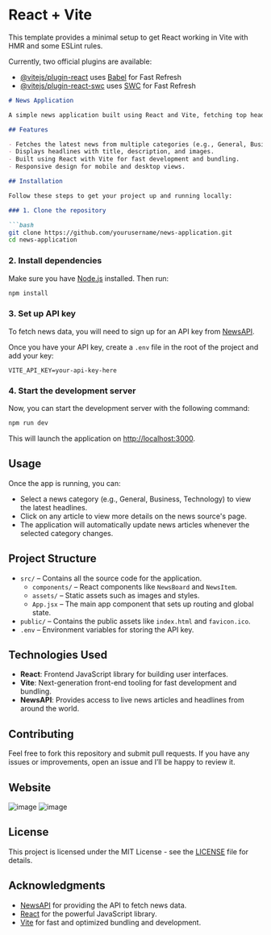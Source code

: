 # React + Vite

This template provides a minimal setup to get React working in Vite with HMR and some ESLint rules.

Currently, two official plugins are available:

- [@vitejs/plugin-react](https://github.com/vitejs/vite-plugin-react/blob/main/packages/plugin-react/README.md) uses [Babel](https://babeljs.io/) for Fast Refresh
- [@vitejs/plugin-react-swc](https://github.com/vitejs/vite-plugin-react-swc) uses [SWC](https://swc.rs/) for Fast Refresh


```markdown
# News Application

A simple news application built using React and Vite, fetching top headlines from the NewsAPI based on selected categories.

## Features

- Fetches the latest news from multiple categories (e.g., General, Business, Sports, etc.).
- Displays headlines with title, description, and images.
- Built using React with Vite for fast development and bundling.
- Responsive design for mobile and desktop views.

## Installation

Follow these steps to get your project up and running locally:

### 1. Clone the repository

```bash
git clone https://github.com/yourusername/news-application.git
cd news-application
```

### 2. Install dependencies

Make sure you have [Node.js](https://nodejs.org/) installed. Then run:

```bash
npm install
```

### 3. Set up API key

To fetch news data, you will need to sign up for an API key from [NewsAPI](https://newsapi.org/). 

Once you have your API key, create a `.env` file in the root of the project and add your key:

```
VITE_API_KEY=your-api-key-here
```

### 4. Start the development server

Now, you can start the development server with the following command:

```bash
npm run dev
```

This will launch the application on [http://localhost:3000](http://localhost:3000).

## Usage

Once the app is running, you can:

- Select a news category (e.g., General, Business, Technology) to view the latest headlines.
- Click on any article to view more details on the news source's page.
- The application will automatically update news articles whenever the selected category changes.

## Project Structure

- `src/` – Contains all the source code for the application.
  - `components/` – React components like `NewsBoard` and `NewsItem`.
  - `assets/` – Static assets such as images and styles.
  - `App.jsx` – The main app component that sets up routing and global state.
- `public/` – Contains the public assets like `index.html` and `favicon.ico`.
- `.env` – Environment variables for storing the API key.

## Technologies Used

- **React**: Frontend JavaScript library for building user interfaces.
- **Vite**: Next-generation front-end tooling for fast development and bundling.
- **NewsAPI**: Provides access to live news articles and headlines from around the world.

## Contributing

Feel free to fork this repository and submit pull requests. If you have any issues or improvements, open an issue and I’ll be happy to review it.

## Website 
![image](https://github.com/user-attachments/assets/e23d3bf7-8db6-4201-ab97-f7031fa36756)
![image](https://github.com/user-attachments/assets/591e2972-058f-40b0-b8b4-ae41991c7774)


## License

This project is licensed under the MIT License - see the [LICENSE](LICENSE) file for details.

## Acknowledgments

- [NewsAPI](https://newsapi.org/) for providing the API to fetch news data.
- [React](https://reactjs.org/) for the powerful JavaScript library.
- [Vite](https://vitejs.dev/) for fast and optimized bundling and development.
